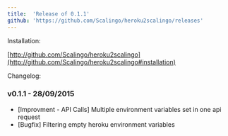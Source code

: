 ```yaml
---
title:	'Release of 0.1.1'
github: 'https://github.com/Scalingo/heroku2scalingo/releases'
---
```


Installation:

[http://github.com/Scalingo/heroku2scalingo](http://github.com/Scalingo/heroku2scalingo#installation)

Changelog:

### v0.1.1 - 28/09/2015

* [Improvment - API Calls] Multiple environment variables set in one api request
* [Bugfix] Filtering empty heroku environment variables
